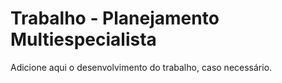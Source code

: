 # Trabalho - Planejamento Multiespecialista
Adicione aqui o desenvolvimento do trabalho, caso necessário.